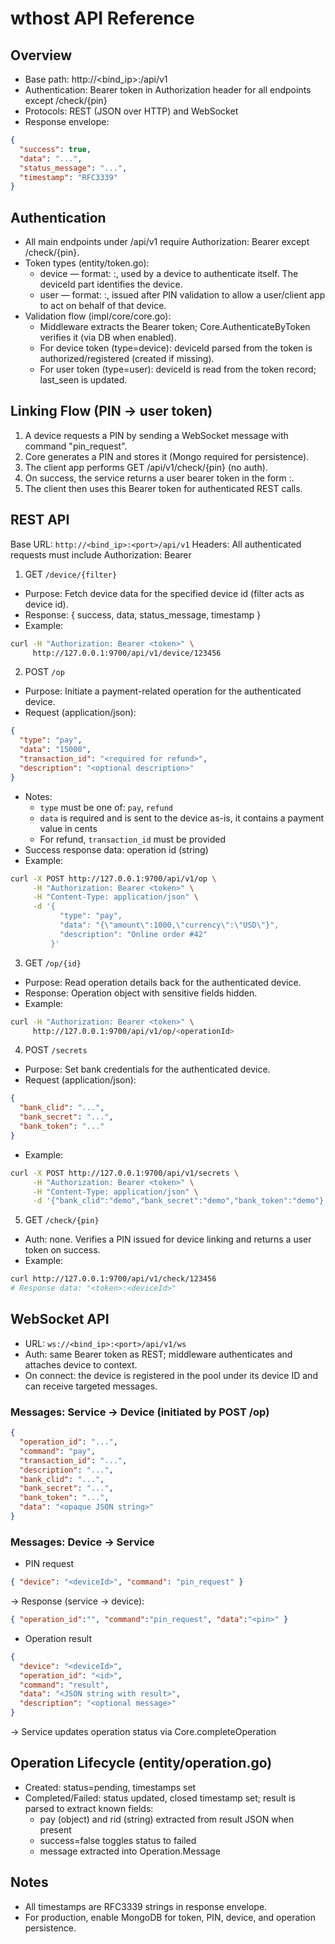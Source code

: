 # wthost API Reference

## Overview
- Base path: http://<bind_ip>:<port>/api/v1
- Authentication: Bearer token in Authorization header for all endpoints except /check/{pin}
- Protocols: REST (JSON over HTTP) and WebSocket
- Response envelope:
```json
{
  "success": true,
  "data": "...",
  "status_message": "...",
  "timestamp": "RFC3339"
}
```

## Authentication
- All main endpoints under /api/v1 require Authorization: Bearer <token> except /check/{pin}.
- Token types (entity/token.go):
  - device — format: <token>:<deviceId>, used by a device to authenticate itself. The deviceId part identifies the device.
  - user — format: <token>:<deviceId>, issued after PIN validation to allow a user/client app to act on behalf of that device.
- Validation flow (impl/core/core.go):
  - Middleware extracts the Bearer token; Core.AuthenticateByToken verifies it (via DB when enabled).
  - For device token (type=device): deviceId parsed from the token is authorized/registered (created if missing).
  - For user token (type=user): deviceId is read from the token record; last_seen is updated.

## Linking Flow (PIN → user token)
1) A device requests a PIN by sending a WebSocket message with command "pin_request".
2) Core generates a PIN and stores it (Mongo required for persistence).
3) The client app performs GET /api/v1/check/{pin} (no auth).
4) On success, the service returns a user bearer token in the form <token>:<deviceId>.
5) The client then uses this Bearer token for authenticated REST calls.

## REST API
Base URL: `http://<bind_ip>:<port>/api/v1`
Headers: All authenticated requests must include Authorization: Bearer <token>

1) GET `/device/{filter}`
- Purpose: Fetch device data for the specified device id (filter acts as device id).
- Response: { success, data, status_message, timestamp }
- Example:
```bash
curl -H "Authorization: Bearer <token>" \
     http://127.0.0.1:9700/api/v1/device/123456
```

2) POST `/op`
- Purpose: Initiate a payment-related operation for the authenticated device.
- Request (application/json):
```json
{
  "type": "pay",
  "data": "15000",
  "transaction_id": "<required for refund>",
  "description": "<optional description>"
}
```
- Notes:
  - `type` must be one of: `pay`, `refund`
  - `data` is required and is sent to the device as-is, it contains a payment value in cents
  - For refund, `transaction_id` must be provided
- Success response data: operation id (string)
- Example:
```bash
curl -X POST http://127.0.0.1:9700/api/v1/op \
     -H "Authorization: Bearer <token>" \
     -H "Content-Type: application/json" \
     -d '{
           "type": "pay",
           "data": "{\"amount\":1000,\"currency\":\"USD\"}",
           "description": "Online order #42"
         }'
```

3) GET `/op/{id}`
- Purpose: Read operation details back for the authenticated device.
- Response: Operation object with sensitive fields hidden.
- Example:
```bash
curl -H "Authorization: Bearer <token>" \
     http://127.0.0.1:9700/api/v1/op/<operationId>
```

4) POST `/secrets`
- Purpose: Set bank credentials for the authenticated device.
- Request (application/json):
```json
{
  "bank_clid": "...",
  "bank_secret": "...",
  "bank_token": "..."
}
```
- Example:
```bash
curl -X POST http://127.0.0.1:9700/api/v1/secrets \
     -H "Authorization: Bearer <token>" \
     -H "Content-Type: application/json" \
     -d '{"bank_clid":"demo","bank_secret":"demo","bank_token":"demo"}'
```

5) GET `/check/{pin}`
- Auth: none. Verifies a PIN issued for device linking and returns a user token on success.
- Example:
```bash
curl http://127.0.0.1:9700/api/v1/check/123456
# Response data: "<token>:<deviceId>"
```

## WebSocket API
- URL: `ws://<bind_ip>:<port>/api/v1/ws`
- Auth: same Bearer token as REST; middleware authenticates and attaches device to context.
- On connect: the device is registered in the pool under its device ID and can receive targeted messages.

### Messages: Service → Device (initiated by POST /op)
```json
{
  "operation_id": "...",
  "command": "pay",
  "transaction_id": "...", 
  "description": "...",
  "bank_clid": "...",
  "bank_secret": "...",
  "bank_token": "...",
  "data": "<opaque JSON string>"
}
```

### Messages: Device → Service
- PIN request
```json
{ "device": "<deviceId>", "command": "pin_request" }
```
  → Response (service → device):
```json
{ "operation_id":"", "command":"pin_request", "data":"<pin>" }
```

- Operation result
```json
{
  "device": "<deviceId>",
  "operation_id": "<id>",
  "command": "result",
  "data": "<JSON string with result>",
  "description": "<optional message>"
}
```
  → Service updates operation status via Core.completeOperation

## Operation Lifecycle (entity/operation.go)
- Created: status=pending, timestamps set
- Completed/Failed: status updated, closed timestamp set; result is parsed to extract known fields:
  - pay (object) and rid (string) extracted from result JSON when present
  - success=false toggles status to failed
  - message extracted into Operation.Message

## Notes
- All timestamps are RFC3339 strings in response envelope.
- For production, enable MongoDB for token, PIN, device, and operation persistence.
